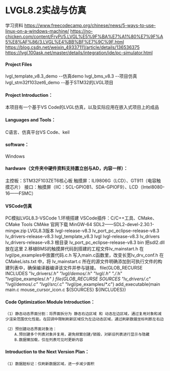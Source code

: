 # LVGL8.2实战与仿真

学习资料
https://www.freecodecamp.org/chinese/news/5-ways-to-use-linux-on-a-windows-machine/
https://no-chicken.com/content/FryPi/5.LVGL%E5%9F%BA%E7%A1%80%E7%9F%A5%E8%AF%86/3.LVGL%E4%BB%BF%E7%9C%9F.html
https://blog.csdn.net/weixin_49337111/article/details/136536375
https://lvgl.100ask.net/master/details/integration/ide/pc-simulator.html

#### Project Files
lvgl_template_v8.3_demo	--仿真demo
lvgl_bms_v8.3				--项目仿真
lvgl_stm32f103zet6_demo    --基于STM32的LVGL项目

#### Project Introduction：
本项目有一个基于VS Code的LVGL仿真，以及实际应用在嵌入式项目上的成品

#### Languages and Tools：
C语言、仿真平台VS Code、keil

#### software：
Windows

#### hardware（文件夹中硬件资料支持嘉立创与AD，内容一样）：
主控板：STM32F103ZET6核心板
触摸屏：ILI9806G（LCD）、GT911（电容触摸芯片）
接口：触摸屏（IIC：SCL-GPIOB1、SDA-GPIOF9）、LCD（Intel8080-16——FSMC）

#### VSCode仿真
PC模拟LVGL8.3-VSCode
	1.环境搭建
		VSCode插件：C/C++工具、CMake、CMake Tools
		CMAke 官网下载
		MinGW-64
		SDL2——SDL2-devel-2.30.1-mingw.zip
		LVGL8.3版本
			lvgl-release-v8.3
			lv_port_pc_eclipse-release-v8.3
			lv_drivers-release-v8.3
		lvgl_template_v8.3
				lvgl
					lvgl-release-v8.3
				lv_drivers
					lv_drivers-release-v8.3
				根目录
					lv_port_pc_eclipse-release-v8.3
				bin
					把sdl2.dll放在这里
	2.移植BMS的触摸屏代码到搭建的工程文件lv_mainstart.h
		在lvgl/pe_examples中放置代码.c.h
		写入main.c函数里，改变长宽lv_drv_conf.h
		在 CMakeLists.txt 中，将 lv_mainstart.c 所在的源文件明确添加到可执行文件的构建列表中，确保编译器编译该文件并参与链接。
			file(GLOB_RECURSE INCLUDES "lv_drivers/*.h" "lvgl/demos/*.h"  "lvgl/*.h"  "./*.h" "lvgl/pe_examples/*.h" )
			file(GLOB_RECURSE SOURCES  "lv_drivers/*.c" "lvgl/demos/*.c"  "lvgl/src/*.c" "lvgl/pe_examples/*.c")
			add_executable(main main.c mouse_cursor_icon.c ${SOURCES} ${INCLUDES})

#### Code Optimization Module Introduction：

	（1）静态动态界面分割：将界面拆分为 静态右边区域 和 动态左边区域，通过复用对象和减少渲染范围优化性能。在回调中限制刷新区域仅为左边动态区域，通过刷新数据坐标判断左右边

	（2）预创建动态界面对象池：
		A.预创建多个列表对象并复用，避免频繁创建/销毁，对新旧列表进行显示与隐藏
		B.数据懒加载，仅在列表可见时更新内容

#### Introduction to the Next Version Plan：
	（1）数据脏标记：仅刷新数据区域，进一步减少面积
